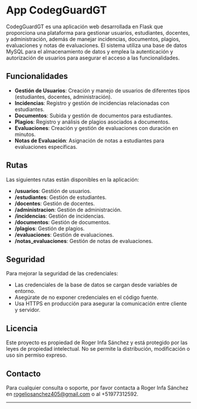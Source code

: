 # App CodegGuardGT

CodegGuardGT es una aplicación web desarrollada en Flask que proporciona una plataforma para gestionar usuarios, estudiantes, docentes, y administración, además de manejar incidencias, documentos, plagios, evaluaciones y notas de evaluaciones. El sistema utiliza una base de datos MySQL para el almacenamiento de datos y emplea la autenticación y autorización de usuarios para asegurar el acceso a las funcionalidades.

## Funcionalidades

- **Gestión de Usuarios**: Creación y manejo de usuarios de diferentes tipos (estudiantes, docentes, administración).
- **Incidencias**: Registro y gestión de incidencias relacionadas con estudiantes.
- **Documentos**: Subida y gestión de documentos para estudiantes.
- **Plagios**: Registro y análisis de plagios asociados a documentos.
- **Evaluaciones**: Creación y gestión de evaluaciones con duración en minutos.
- **Notas de Evaluación**: Asignación de notas a estudiantes para evaluaciones específicas.

## Rutas

Las siguientes rutas están disponibles en la aplicación:

- **/usuarios**: Gestión de usuarios.
- **/estudiantes**: Gestión de estudiantes.
- **/docentes**: Gestión de docentes.
- **/administracion**: Gestión de administración.
- **/incidencias**: Gestión de incidencias.
- **/documentos**: Gestión de documentos.
- **/plagios**: Gestión de plagios.
- **/evaluaciones**: Gestión de evaluaciones.
- **/notas_evaluaciones**: Gestión de notas de evaluaciones.

## Seguridad

Para mejorar la seguridad de las credenciales:

- Las credenciales de la base de datos se cargan desde variables de entorno.
- Asegúrate de no exponer credenciales en el código fuente.
- Usa HTTPS en producción para asegurar la comunicación entre cliente y servidor.

## Licencia

Este proyecto es propiedad de Roger Infa Sánchez y está protegido por las leyes de propiedad intelectual. No se permite la distribución, modificación o uso sin permiso expreso.

## Contacto

Para cualquier consulta o soporte, por favor contacta a Roger Infa Sánchez en [rogeliosanchez405@gmail.com](mailto:rogeliosanchez405@gmail.com) o al +51977312592.

---
